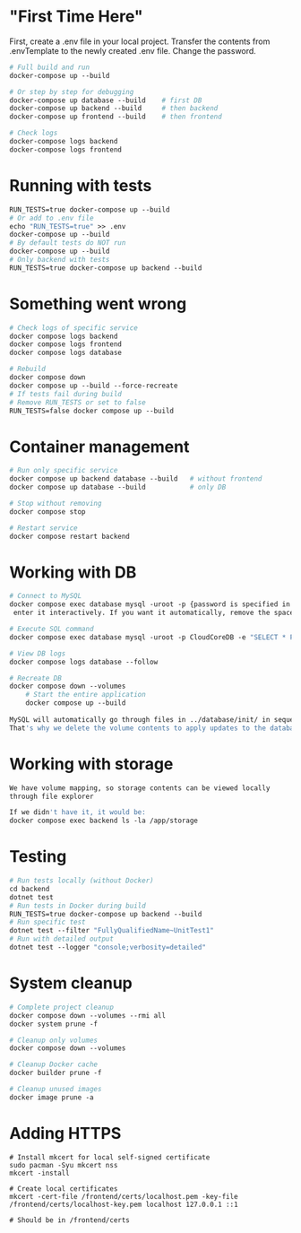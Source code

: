 # "First Time Here"

First, create a .env file in your local project. Transfer the contents from .envTemplate
to the newly created .env file. Change the password.

```dockerfile
# Full build and run
docker-compose up --build

# Or step by step for debugging
docker-compose up database --build    # first DB
docker-compose up backend --build     # then backend  
docker-compose up frontend --build    # then frontend

# Check logs
docker-compose logs backend
docker-compose logs frontend
```

# Running with tests

```dockerfile
RUN_TESTS=true docker-compose up --build
# Or add to .env file
echo "RUN_TESTS=true" >> .env
docker-compose up --build
# By default tests do NOT run
docker-compose up --build
# Only backend with tests
RUN_TESTS=true docker-compose up backend --build
```

# Something went wrong

```dockerfile
# Check logs of specific service
docker compose logs backend
docker compose logs frontend  
docker compose logs database

# Rebuild
docker compose down
docker compose up --build --force-recreate
# If tests fail during build
# Remove RUN_TESTS or set to false
RUN_TESTS=false docker compose up --build
```

# Container management

```dockerfile
# Run only specific service
docker compose up backend database --build   # without frontend
docker compose up database --build           # only DB

# Stop without removing
docker compose stop

# Restart service
docker compose restart backend
```

# Working with DB

```dockerfile
# Connect to MySQL
docker compose exec database mysql -uroot -p {password is specified in .env. You will need to
 enter it interactively. If you want it automatically, remove the space between -p and password}

# Execute SQL command
docker compose exec database mysql -uroot -p CloudCoreDB -e "SELECT * FROM users;"

# View DB logs
docker compose logs database --follow

# Recreate DB
docker compose down --volumes
    # Start the entire application
    docker compose up --build
    
MySQL will automatically go through files in ../database/init/ in sequence, but only if the volume is empty. 
That's why we delete the volume contents to apply updates to the database.
```

# Working with storage

```dockerfile
We have volume mapping, so storage contents can be viewed locally
through file explorer

If we didn't have it, it would be:
docker compose exec backend ls -la /app/storage
```

# Testing

```dockerfile
# Run tests locally (without Docker)
cd backend
dotnet test
# Run tests in Docker during build
RUN_TESTS=true docker-compose up backend --build
# Run specific test
dotnet test --filter "FullyQualifiedName~UnitTest1"
# Run with detailed output
dotnet test --logger "console;verbosity=detailed"
```

# System cleanup

```dockerfile
# Complete project cleanup
docker compose down --volumes --rmi all
docker system prune -f

# Cleanup only volumes
docker compose down --volumes

# Cleanup Docker cache
docker builder prune -f

# Cleanup unused images
docker image prune -a
```

# Adding HTTPS

```https setup
# Install mkcert for local self-signed certificate
sudo pacman -Syu mkcert nss
mkcert -install

# Create local certificates
mkcert -cert-file /frontend/certs/localhost.pem -key-file /frontend/certs/localhost-key.pem localhost 127.0.0.1 ::1

# Should be in /frontend/certs
```
